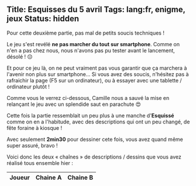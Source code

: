 Title: Esquisses du 5 avril
Tags: lang:fr, enigme, jeux
Status: hidden
---

<link rel="stylesheet" type="text/css" href="images/enigmes/enigmes-en-confinement.css">

Pour cette deuxième partie, pas mal de petits soucis techniques !

Le jeu s'est revélé **ne pas marcher du tout sur smartphone**.
Comme on n'en a pas chez nous, nous n'avons pas pu tester avant le lancement, désolé ! 😔

Et pour ce jeu là, on ne peut vraiment pas vous garantir que ça marchera à l'avenir non plus sur smartphone...
Si vous avez des soucis, n'hésitez pas à rafraichir la page (F5 sur un ordinateur),
ou à essayer avec une tablette / ordinateur plutôt !

Comme vous le verrez ci-dessous, Camille nous a sauvé la mise en relançant le jeu avec un splendide saut en parachute 😍

Cette fois la partie ressemblait un peu plus à une manche d'**Esquissé** comme on en a l'habitude,
avec des descriptions qui ont un peu changé, de fête foraine à kiosque !

Avec seulement **2min30** pour dessiner cete fois, vous avez quand même super assuré, bravo !

Voici donc les deux « chaînes » de descriptions / dessins que vous avez réalisé tous ensemble hier :

<table>
  <thead><tr> <th>Joueur</th> <th>Chaine A</th> <th>Chaine B</th> </tr></thead>
  <tbody id="esquisses" data-challenge-id="challenge-2020-04-05"></tbody>
</table>


<script src="https://www.gstatic.com/firebasejs/7.12.0/firebase-app.js"></script>
<script src="https://www.gstatic.com/firebasejs/7.12.0/firebase-firestore.js"></script>
<script src="images/enigmes/enigmes-en-confinement.js"></script>
